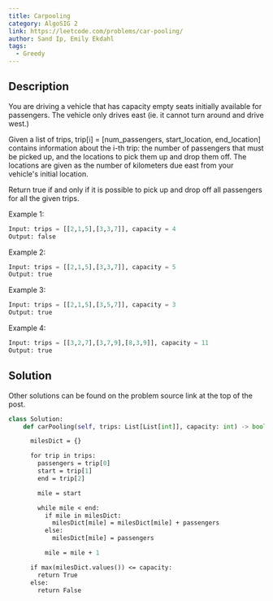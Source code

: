 ```yaml
---
title: Carpooling
category: AlgoSIG 2
link: https://leetcode.com/problems/car-pooling/
author: Sand Ip, Emily Ekdahl
tags:
  - Greedy
---
```


## Description

You are driving a vehicle that has capacity empty seats initially available for passengers.  The vehicle only drives east (ie. it cannot turn around and drive west.)

Given a list of trips, trip[i] = [num_passengers, start_location, end_location] contains information about the i-th trip: the number of passengers that must be picked up, and the locations to pick them up and drop them off.  The locations are given as the number of kilometers due east from your vehicle's initial location.

Return true if and only if it is possible to pick up and drop off all passengers for all the given trips. 

Example 1:
```python
Input: trips = [[2,1,5],[3,3,7]], capacity = 4
Output: false
```

Example 2:
```python
Input: trips = [[2,1,5],[3,3,7]], capacity = 5
Output: true
```

Example 3:
```python
Input: trips = [[2,1,5],[3,5,7]], capacity = 3
Output: true
```

Example 4:
```python
Input: trips = [[3,2,7],[3,7,9],[8,3,9]], capacity = 11
Output: true
```

## Solution

Other solutions can be found on the problem source link at the top of the post.

```python
class Solution:
    def carPooling(self, trips: List[List[int]], capacity: int) -> bool:
```
```def carPooling(self, trips: List[List[int]], capacity: int) -> bool:
      milesDict = {}

      for trip in trips:
        passengers = trip[0]
        start = trip[1]
        end = trip[2]

        mile = start

        while mile < end:
          if mile in milesDict:
            milesDict[mile] = milesDict[mile] + passengers
          else:
            milesDict[mile] = passengers

          mile = mile + 1

      if max(milesDict.values()) <= capacity:
        return True
      else:
        return False
  ```
